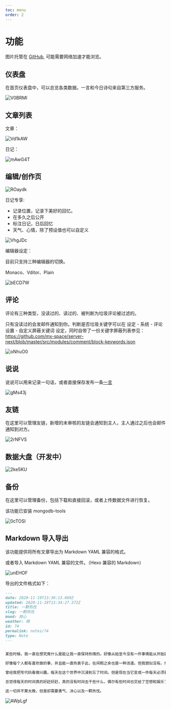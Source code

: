 ```yaml
---
toc: menu
order: 2
---
```


# 功能

图片托管在 [GitHub](https://github.com/mx-space/docs-images), 可能需要网络加速才能浏览。

## 仪表盘

在首页仪表盘中，可以总览各类数据。一言和今日诗句来自第三方服务。

![V0BRMI](https://raw.githubusercontent.com/mx-space/docs-images/master/images/V0BRMI.png)

## 文章列表

文章：

![Vd1kAW](https://raw.githubusercontent.com/mx-space/docs-images/master/images/Vd1kAW.png)

日记：

![mAwG4T](https://raw.githubusercontent.com/mx-space/docs-images/master/images/mAwG4T.png)

## 编辑/创作页

![ROaydk](https://raw.githubusercontent.com/mx-space/docs-images/master/images/ROaydk.png)

日记专享:

- 记录位置，记录下美好的回忆。
- 在多久之后公开
- 标注日记，日后回忆
- 天气、心情，除了预设值也可以自定义

![VhgJDc](https://raw.githubusercontent.com/mx-space/docs-images/master/images/VhgJDc.png)

编辑器设定：

目前只支持三种编辑器的切换。

Monaco、Vditor、Plain

![bECD7W](https://raw.githubusercontent.com/mx-space/docs-images/master/images/bECD7W.png)

## 评论

评论有三种类型，没读过的、读过的、被判断为垃圾评论被过滤的。

只有没读过的会发邮件通知到你。判断是否垃圾关键字可以在 设定 - 系统 - 评论设置 - 自定义屏蔽关键词 设定，同时自带了一份关键字屏蔽列表参见：<https://github.com/mx-space/server-next/blob/master/src/modules/comment/block-keywords.json>

![oNhuO0](https://raw.githubusercontent.com/mx-space/docs-images/master/images/oNhuO0.png)

## 说说

说说可以用来记录一句话，或者直接保存发布一条[一言](https://hitokoto.cn/)

![gMs43j](https://raw.githubusercontent.com/mx-space/docs-images/master/images/gMs43j.png)

## 友链

在这里可以管理友链，新增的未审核的友链会通知到主人，主人通过之后也会邮件通知到对方。

![2rNFVS](https://raw.githubusercontent.com/mx-space/docs-images/master/images/2rNFVS.png)

## 数据大盘（开发中）

![2ke5KU](https://raw.githubusercontent.com/mx-space/docs-images/master/images/2ke5KU.png)

## 备份

在这里可以管理备份，包括下载和直接回滚，或者上传数据文件进行恢复。

<Alert type="info">
该功能已安装 mongodb-tools
</Alert>

![0cTOSl](https://raw.githubusercontent.com/mx-space/docs-images/master/images/0cTOSl.png)

## Markdown 导入导出

该功能提供将所有文章导出为 Markdown YAML 兼容的格式。

或者导入 Markdown YAML 兼容的文件。（Hexo 兼容的 Markdown）

![unEHOF](https://raw.githubusercontent.com/mx-space/docs-images/master/images/unEHOF.png)

导出的文件格式如下：

```markdown
---
date: 2020-11-19T13:30:13.669Z
updated: 2020-11-19T13:34:27.572Z
title: 一颗热忱
slug: 一颗热忱
mood: 担心
weather: 晴
id: 74
permalink: notes/74
type: Note
---


某些时候，我一直在想究竟什么是能让我一直保持热情的。好像从始至今没有一件事情能从开始就怀有一颗热忱的心坚持到现在的。

好像每个人都有喜欢做的事，并且能一直热衷于此，在闲暇之余也是一种消遣。但我貌似没有。他们弹吉他，玩无线电，看书。而我什么也不做。

曾经我把写代码看做兴趣，每天在这个世界中沉浸到忘了时间。但是现在当它变成一件每天必须要做的事情之后，我也便不觉得是这么回事了。

总觉得每天的时间真的好赶好赶，真的没有时间去干些什么，偶尔有些时间也交给了空想和娱乐了。想起曾经，我也是个喜欢看书的人，喜欢看散文，也喜欢看推理小说。后来因为临近高考，消散了。时间冲淡了这一切，我也不是原来的自己了。我多么希望能重拾一颗热忱，去拾起曾经丢掉的东西。

这一切并不算太晚，但是却需要勇气、决心以及一颗热忱。
```

![AWpLgf](https://raw.githubusercontent.com/mx-space/docs-images/master/images/AWpLgf.png)
